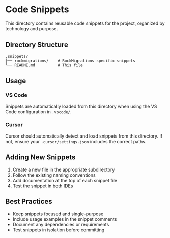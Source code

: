 # Code Snippets

This directory contains reusable code snippets for the project, organized by technology and purpose.

## Directory Structure

```
.snippets/
├── rockmigrations/    # RockMigrations specific snippets
└── README.md          # This file
```

## Usage

### VS Code
Snippets are automatically loaded from this directory when using the VS Code configuration in `.vscode/`.

### Cursor
Cursor should automatically detect and load snippets from this directory. If not, ensure your `.cursor/settings.json` includes the correct paths.

## Adding New Snippets

1. Create a new file in the appropriate subdirectory
2. Follow the existing naming conventions
3. Add documentation at the top of each snippet file
4. Test the snippet in both IDEs

## Best Practices

- Keep snippets focused and single-purpose
- Include usage examples in the snippet comments
- Document any dependencies or requirements
- Test snippets in isolation before committing
